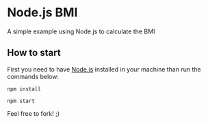 # Node.js BMI
A simple example using Node.js to calculate the BMI

## How to start
First you need to have [Node.js](https://nodejs.org/en/) installed in your machine than run the commands below:

```npm install```

```npm start```

Feel free to fork! ;)

